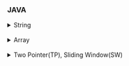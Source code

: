 ### JAVA

<details>
    <summary>String</summary>
        <a href="https://github.com/kkyu8925/algorithm/blob/main/Java/src/inflearn/section01/ex01_%EB%AC%B8%EC%9E%90%EC%B0%BE%EA%B8%B0/Main.java">[인프런(자바코테) 1-1] 문자 찾기</a><br/>
        <a href="https://github.com/kkyu8925/algorithm/blob/main/Java/src/inflearn/section01/ex02_%EB%8C%80%EC%86%8C%EB%AC%B8%EC%9E%90_%EB%B3%80%ED%99%98/Main.java">[인프런(자바코테) 1-2] 대소문자 변환 </a>- String/StringBuffer/StringBuilder Thread-safe<br/>
        <a href="https://github.com/kkyu8925/algorithm/blob/main/Java/src/inflearn/section01/ex03_%EB%AC%B8%EC%9E%A5_%EC%86%8D_%EB%8B%A8%EC%96%B4/Main.java">[인프런(자바코테) 1-3] 문장 속 단어</a><br/>
        <a href="https://github.com/kkyu8925/algorithm/blob/main/Java/src/inflearn/section01/ex04_%EB%8B%A8%EC%96%B4_%EB%92%A4%EC%A7%91%EA%B8%B0/Main.java">[인프런(자바코테) 1-4] 단어 뒤집기 </a>- new StringBuilder().reverse()<br/>
        <a href="https://github.com/kkyu8925/algorithm/blob/main/Java/src/inflearn/section01/ex05_%ED%8A%B9%EC%A0%95_%EB%AC%B8%EC%9E%90_%EB%92%A4%EC%A7%91%EA%B8%B0/Main.java">[인프런(자바코테) 1-5] 특정 문자 뒤집기 </a>- String.valueOf(char[] data)<br/>
        <a href="https://github.com/kkyu8925/algorithm/blob/main/Java/src/inflearn/section01/ex06_%EC%A4%91%EB%B3%B5%EB%AC%B8%EC%9E%90%EC%A0%9C%EA%B1%B0/Main.java">[인프런(자바코테) 1-6] 중복문자제거 </a>- str.charAt(), str.indexOf()<br/>
        <a href="https://github.com/kkyu8925/algorithm/blob/main/Java/src/inflearn/section01/ex07_%ED%9A%8C%EB%AC%B8_%EB%AC%B8%EC%9E%90%EC%97%B4/Main.java">[인프런(자바코테) 1-7] 회문문자열</a><br/>
        <a href="https://github.com/kkyu8925/algorithm/blob/main/Java/src/inflearn/section01/ex08_%EC%9C%A0%ED%9A%A8%ED%95%9C_%ED%8C%B0%EB%A6%B0%EB%93%9C%EB%A1%AC/Main.java">[인프런(자바코테) 1-8] 유효한 팰린드롬</a><br/>
        <a href="https://github.com/kkyu8925/algorithm/blob/main/Java/src/inflearn/section01/ex09_%EC%88%AB%EC%9E%90%EB%A7%8C_%EC%B6%94%EC%B6%9C/Main.java">[인프런(자바코테) 1-9] 숫자만 추출</a><br/>
        <a href="https://github.com/kkyu8925/algorithm/blob/main/Java/src/inflearn/section01/ex10_%EA%B0%80%EC%9E%A5_%EC%A7%A7%EC%9D%80_%EB%AC%B8%EC%9E%90%EA%B1%B0%EB%A6%AC/Main.java">[인프런(자바코테) 1-10] 가장 짧은 문자거리</a><br/>
        <a href="https://github.com/kkyu8925/algorithm/blob/main/Java/src/inflearn/section01/ex11_%EB%AC%B8%EC%9E%90%EC%97%B4_%EC%95%95%EC%B6%95/Main.java">[인프런(자바코테) 1-11] 문자열 압축</a><br/>
        <a href="https://github.com/kkyu8925/algorithm/blob/main/Java/src/inflearn/section01/ex12_%EC%95%94%ED%98%B8/Main.java">[인프런(자바코테) 1-12] 암호</a><br/>
</details><br/>

<details>
    <summary>Array</summary>
        <a href="">[인프런(자바코테) 2-1] 문자 찾기</a><br/>
        <a href="">[인프런(자바코테) 2-2] 보이는 학생</a><br/>
        <a href="">[인프런(자바코테) 2-3] 가위바위보</a><br/>
        <a href="">[인프런(자바코테) 2-4] 피보나치 수열</a><br/>
        <a href="">[인프런(자바코테) 2-5] 소수(에라토스테네스 체)</a><br/>
        <a href="">[인프런(자바코테) 2-6] 뒤집은 소수</a><br/>
        <a href="">[인프런(자바코테) 2-7] 점수계산</a><br/>
        <a href="">[인프런(자바코테) 2-8] 등수구하기</a><br/>
        <a href="">[인프런(자바코테) 2-9] 격자판 최대합</a><br/>
        <a href="">[인프런(자바코테) 2-10] 봉우리</a><br/>
        <a href="">[인프런(자바코테) 2-11] 임시반장정하기</a><br/>
        <a href="">[인프런(자바코테) 2-12] 멘토링</a><br/>
</details><br/>

<details>
    <summary>Two Pointer(TP), Sliding Window(SW)</summary>
        <a href="">[인프런(자바코테) 3-1] 두 배열 합치기(TP)</a><br/>
        <a href="">[인프런(자바코테) 3-2] 공통원소구하기(TP)</a><br/>
        <a href="">[인프런(자바코테) 3-3] 최대 매출(SW)</a><br/>
        <a href="">[인프런(자바코테) 3-4] 연속부분수열(TP,SW)</a><br/>
        <a href="">[인프런(자바코테) 3-5-1] 연속된 자연수의 합(TP)</a><br/>
        <a href="">[인프런(자바코테) 3-5-2] 연속된 자연수의 합(수학공식)</a><br/>
        <a href="">[인프런(자바코테) 3-6] 최대 길이 연속부분수열(TP,SW)</a><br/>
</details><br/>




